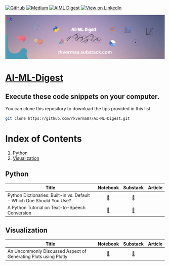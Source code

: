 [![GitHub](https://img.shields.io/badge/GitHub-View_on_GitHub-blue?logo=GitHub)](https://github.com/rkverma87/AI-ML-Digest)
[![Medium](https://img.shields.io/badge/Medium-View%20on%20Medium-blueviolet?logo=medium)](https://medium.com/@databhishek87) 
[![AIML Digest](https://img.shields.io/badge/Substack-View_on_Substack-blue?logo=Substack)](https://rkvermaa.substack.com/) 
[![View on LinkedIn](https://img.shields.io/badge/LinkedIn-View_on_LinkedIn-blue?logo=LinkedIn)](https://www.linkedin.com/in/ravi-kumar-verma-16837734/recent-activity/all/) 

![alt text](https://github.com/rkverma87/AI-ML-Digest/blob/main/images/rkvermaa.substack.com.gif)

# [AI-ML-Digest](https://github.com/rkverma87/AI-ML-Digest)

## Execute these code snippets on your computer.

You can clone this repository to download the tips provided in this list.
```bash
git clone https://github.com/rkverma87/AI-ML-Digest.git
```

# Index of Contents
1. [Python](#python)
2. [Visualization](#visualization)

## Python

|Title | Notebook | Substack | Article
|--|:--:|:--:|:--:|
| Python Dictionaries: Built-in vs. Default - Which One Should You Use? |[🔗](https://github.com/rkverma87/AI-ML-Digest/blob/main/python/dict_defaultdict.ipynb) | [🔗](https://rkvermaa.substack.com/p/python-dictionaries-built-in-vs-default)|
| A Python Tutorial on Text-to-Speech Conversion |[🔗](https://github.com/rkverma87/AI-ML-Digest/blob/main/python/text_to_speech.ipynb) | [🔗](https://rkvermaa.substack.com/p/a-python-tutorial-on-text-to-speech)|

## Visualization

|Title | Notebook | Substack | Article
|--|:--:|:--:|:--:|
| An Uncommonly Discussed Aspect of Generating Plots using Plotly |[🔗](https://github.com/rkverma87/AI-ML-Digest/blob/main/Visualization/animation_using_plotly.ipynb) | [🔗](https://rkvermaa.substack.com/p/an-uncommonly-discussed-aspect-of)|

